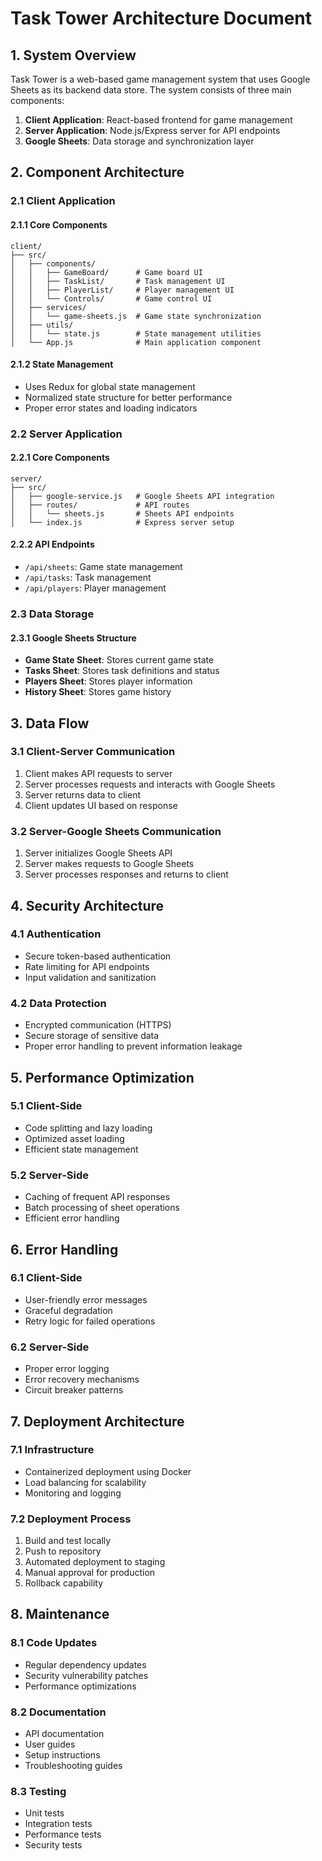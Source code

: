 # Task Tower Architecture Document

## 1. System Overview

Task Tower is a web-based game management system that uses Google Sheets as its backend data store. The system consists of three main components:

1. **Client Application**: React-based frontend for game management
2. **Server Application**: Node.js/Express server for API endpoints
3. **Google Sheets**: Data storage and synchronization layer

## 2. Component Architecture

### 2.1 Client Application

#### 2.1.1 Core Components
```
client/
├── src/
│   ├── components/
│   │   ├── GameBoard/      # Game board UI
│   │   ├── TaskList/       # Task management UI
│   │   ├── PlayerList/     # Player management UI
│   │   └── Controls/       # Game control UI
│   ├── services/
│   │   └── game-sheets.js  # Game state synchronization
│   ├── utils/
│   │   └── state.js        # State management utilities
│   └── App.js              # Main application component
```

#### 2.1.2 State Management
- Uses Redux for global state management
- Normalized state structure for better performance
- Proper error states and loading indicators

### 2.2 Server Application

#### 2.2.1 Core Components
```
server/
├── src/
│   ├── google-service.js   # Google Sheets API integration
│   ├── routes/             # API routes
│   │   └── sheets.js       # Sheets API endpoints
│   └── index.js            # Express server setup
```

#### 2.2.2 API Endpoints
- `/api/sheets`: Game state management
- `/api/tasks`: Task management
- `/api/players`: Player management

### 2.3 Data Storage

#### 2.3.1 Google Sheets Structure
- **Game State Sheet**: Stores current game state
- **Tasks Sheet**: Stores task definitions and status
- **Players Sheet**: Stores player information
- **History Sheet**: Stores game history

## 3. Data Flow

### 3.1 Client-Server Communication
1. Client makes API requests to server
2. Server processes requests and interacts with Google Sheets
3. Server returns data to client
4. Client updates UI based on response

### 3.2 Server-Google Sheets Communication
1. Server initializes Google Sheets API
2. Server makes requests to Google Sheets
3. Server processes responses and returns to client

## 4. Security Architecture

### 4.1 Authentication
- Secure token-based authentication
- Rate limiting for API endpoints
- Input validation and sanitization

### 4.2 Data Protection
- Encrypted communication (HTTPS)
- Secure storage of sensitive data
- Proper error handling to prevent information leakage

## 5. Performance Optimization

### 5.1 Client-Side
- Code splitting and lazy loading
- Optimized asset loading
- Efficient state management

### 5.2 Server-Side
- Caching of frequent API responses
- Batch processing of sheet operations
- Efficient error handling

## 6. Error Handling

### 6.1 Client-Side
- User-friendly error messages
- Graceful degradation
- Retry logic for failed operations

### 6.2 Server-Side
- Proper error logging
- Error recovery mechanisms
- Circuit breaker patterns

## 7. Deployment Architecture

### 7.1 Infrastructure
- Containerized deployment using Docker
- Load balancing for scalability
- Monitoring and logging

### 7.2 Deployment Process
1. Build and test locally
2. Push to repository
3. Automated deployment to staging
4. Manual approval for production
5. Rollback capability

## 8. Maintenance

### 8.1 Code Updates
- Regular dependency updates
- Security vulnerability patches
- Performance optimizations

### 8.2 Documentation
- API documentation
- User guides
- Setup instructions
- Troubleshooting guides

### 8.3 Testing
- Unit tests
- Integration tests
- Performance tests
- Security tests
